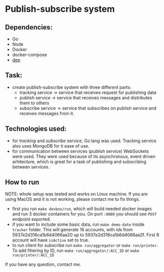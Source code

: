 # Publish-subscribe system

## Dependencies:
- Go
- Node
- Docker
- docker-compose
- [dep](https://github.com/golang/dep)

## Task:
- create publish-subscribe system with three different parts:
    - tracking service -> service that receives request for publishing data
    - publish service -> service that receives messages and distributes them to others
    - subscribe service -> service that subscribes on publish service and receives messages from it.

## Technologies used:
- for *tracking* and *subscribe* service, Go lang was used. Tracking service also uses MongoDB for it ease of use.
- for communication between services (*publish* service) WebSockets were used. They were used because of its asynchronous, event driven arhitecture, which is great for a task of publishing and subscribing between services.

## How to run
NOTE: whole setup was tested and works on Linux machine. If you are using MacOS and it is not working, please contact me to fix things.

- first you run `make devbox/run`, which will build needed docker images and run 3 docker containers for you. On port `:8080` you should see `POST` endpoint exported.
- if you want to include some basic data, run `make demo-date` inside `tracker` folder. This will generate 16 accounts, with ids from 5937e2d316ca1b6d4066aa20 up to 5937e2d316ca1b6d4066aa2f. First 8 account will have `isActive` set to true. 
- to run client for subscribe run `make run/aggregator` or `make run/printer`. To add filtering by ID, run `make run/aggregator/:ACC_ID` or `make run/printer/:ACC_ID`

If you have any question, contact me.